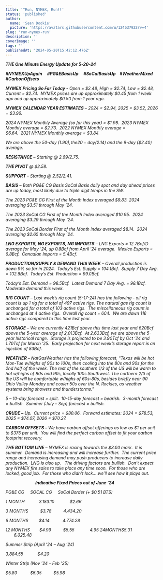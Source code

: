 ```yaml
---
title: '"Run, NYMEX, Run!!'
status: 'published'
author:
  name: 'Sean Dookie'
  picture: 'https://avatars.githubusercontent.com/u/124637922?v=4'
slug: 'run-nymex-run'
description: ''
coverImage: ''
tags: ''
publishedAt: '2024-05-20T15:42:12.476Z'
---
```


***THE One Minute Energy Update for 5-20-24***

***#NYMEXUpAgain     #PG&EBasisUp     #SoCalBasisUp    #WeatherMixed    #CarbonOffsets***    

***NYMEX Pricing So Far Today -*** *Open = $2.48, High = $2.74, Low = $2.48, Current = $2.74.  NYMEX prices are up approximately $0.45 from 1 week ago and up approximately $0.50 from 1 year ago.* 

***NYMEX CALENDAR YEAR ESTIMATES*** *– 2024 = $2.94, 2025 = $3.52, 2026 = $3.96.*

*2024 NYMEX Monthly Average (so far this year) = $1.98.  2023 NYMEX Monthly average = $2.73.  2022 NYMEX Monthly average = $6.64.  2021 NYMEX Monthly average = $3.84.* 

*We are above the 50-day ($1.90), the 20-day ($2.14) and the 9-day ($2.40) average.*  

***RESISTANCE*** *– Starting @ $2.69/$2.75.* 

***THE PIVOT*** *@ $2.58.* 

***SUPPORT*** *- Starting @ $2.52/$2.41.* 

***BASIS*** *– Both PG&E CG Basis SoCal Basis daily spot and day ahead prices are up today, most likely due to triple digit temps in the SW.*            

*The 2023 PG&E CG First of the Month Index averaged $9.83. 2024 averaging $3.51 through May ’24.* 

*The 2023 SoCal CG First of the Month Index averaged $10.95.  2024 averaging $3.29 through May ’24.* 

*The 2023 SoCal Border First of the Month Index averaged $8.14.  2024 averaging $2.65 through May ’24.* 

***LNG EXPORTS, NG EXPORTS, NG IMPORTS*** *– LNG Exports = 12.7Bcf/D average for May ’24, up 0.8Bcf from April ’24 average.  Mexico Exports = 6.8Bcf.  Canadian Imports = 5.4Bcf.*

***PRODUCTION/SUPPLY & DEMAND THIS WEEK*** *– Overall production is down 9% so far in 2024.  Today’s Est. Supply = 104.1Bcf.  Supply 7 Day Avg. = 102.8Bcf.  Today’s Est. Production = 99.0Bcf.* 

*Today’s Est. Demand = 98.5Bcf.  Latest Demand 7 Day Avg. = 98.1Bcf.  Moderate demand this week.*            

***RIG COUNT*** *– Last week’s rig count (5-17-24) has the following - oil rig count is up 1 rig for a total of 497 active rigs. The natural gas rig count is unchanged for a total of 103 active rigs.  The miscellaneous rig count is unchanged at 4 active rigs.  Overall rig count = 604.  We are down 116 active rigs compared to this time last year.*

***STORAGE*** *– We are currently 421Bcf above this time last year and 620Bcf above the 5-year average of 2,013Bcf.  At 2,633Bcf, we are above the 5-year historical range.  Storage is projected to be 3.90Tcf by Oct ’24 and 1.70Tcf for March ’25.  Early projection for next week’s storage report is an injection of 83Bcf.*    

***WEATHER*** *– NatGasWeather has the following forecast, “Texas will be hot Mon-Tue w/highs of 90s to 100s, then cooling into the 80s and 90s for the 2nd half of the week. The rest of the southern 1/3 of the US will be warm to hot w/highs of 80s and 90s, locally 100s Southwest. The northern 2/3 of the US will be comfortable w/highs of 60s-80s, besides briefly near 90 Ohio Valley Monday and cooler 50s over the N. Rockies, as weather systems bring showers and thunderstorms.”*

*5 – 10-day forecast = split.  10-15-day forecast = bearish.  3-month forecast = bullish.  Summer (July – Sep) forecast = bullish.*   

***CRUDE –*** *Up.  Current price = $80.06.  Forward estimates: 2024 = $78.53, 2025 = $74.07, 2026 = $70.27.*   

***CARBON OFFSETS –*** *We have carbon offset offerings as low as $1 per unit to $375 per unit.  You will find the perfect carbon offset to fit your carbon footprint recovery.* 

***THE BOTTOM LINE*** *– NYMEX is racing towards the $3.00 mark.  It is summer.  Demand is increasing and will increase further.  The current price range and increasing demand may push producers to increase daily production.  LNG is also up.   The driving factors are bullish.  Don’t expect any NYMEX fire sales to take place any time soon.  For those who are locked, good job.  For those who didn’t lock….we’ll see how it plays out.*      

                         ***Indicative Fixed Prices out of June ’24***                              

*PG&E CG     SOCAL CG     SoCal Border (+ $0.51 BTS)*

*1 MONTH            $3.18          $3.10             $2.66*

*3 MONTHS          $3.78          $4.43             $4.20*

*6 MONTHS         $4.14           $4.77             $4.28*

*12 MONTHS        $4.99          $5.55             $4.95\
24 MONTHS       $5.31          $6.02             $5.48*

*Summer Strip (April ’24 – Aug ‘24)*

*$3.88           $4.55            $4.20*

*Winter Strip (Nov ’24 – Feb ’25)*

*$5.80           $6.35          $5.98*

 

 

 